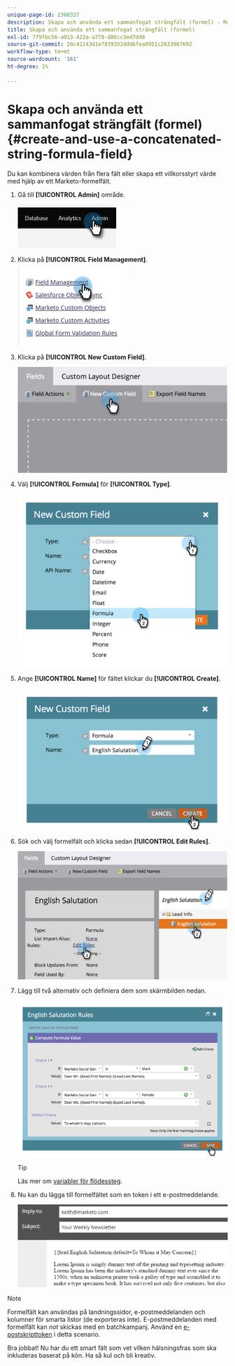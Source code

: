 ```yaml
---
unique-page-id: 2360337
description: Skapa och använda ett sammanfogat strängfält (formel) - Marketo Docs - produktdokumentation
title: Skapa och använda ett sammanfogat strängfält (formel)
exl-id: 779fbc56-a913-422a-a778-d86cc3ed7d48
source-git-commit: 20c41143d1e7839352dddbfea0951c2633987692
workflow-type: tm+mt
source-wordcount: '161'
ht-degree: 1%

---
```


# Skapa och använda ett sammanfogat strängfält (formel) {#create-and-use-a-concatenated-string-formula-field}

Du kan kombinera värden från flera fält eller skapa ett villkorsstyrt värde med hjälp av ett Marketo-formelfält.

1. Gå till **[!UICONTROL Admin]** område.

   ![](assets/create-and-use-a-concatenated-string-formula-field-1.png)

1. Klicka på **[!UICONTROL Field Management]**.

   ![](assets/create-and-use-a-concatenated-string-formula-field-2.png)

1. Klicka på **[!UICONTROL New Custom Field]**.

   ![](assets/create-and-use-a-concatenated-string-formula-field-3.png)

1. Välj **[!UICONTROL Formula]** för **[!UICONTROL Type]**.

   ![](assets/create-and-use-a-concatenated-string-formula-field-4.png)

1. Ange **[!UICONTROL Name]** för fältet klickar du **[!UICONTROL Create]**.

   ![](assets/create-and-use-a-concatenated-string-formula-field-5.png)

1. Sök och välj formelfält och klicka sedan **[!UICONTROL Edit Rules]**.

   ![](assets/create-and-use-a-concatenated-string-formula-field-6.png)

1. Lägg till två alternativ och definiera dem som skärmbilden nedan.

   ![](assets/create-and-use-a-concatenated-string-formula-field-7.png)

   >[!TIP]
   >
   >Läs mer om [variabler för flödessteg](/help/marketo/product-docs/core-marketo-concepts/smart-campaigns/flow-actions/use-tokens-in-flow-steps.md).

1. Nu kan du lägga till formelfältet som en token i ett e-postmeddelande.

   ![](assets/create-and-use-a-concatenated-string-formula-field-8.png)

>[!NOTE]
>
>Formelfält kan användas på landningssidor, e-postmeddelanden och kolumner för smarta listor (de exporteras inte). E-postmeddelanden med formelfält kan _not_ skickas med en batchkampanj. Använd en [e-postskripttoken](/help/marketo/product-docs/email-marketing/general/using-tokens/create-an-email-script-token.md) i detta scenario.

Bra jobbat! Nu har du ett smart fält som vet vilken hälsningsfras som ska inkluderas baserat på kön. Ha så kul och bli kreativ.
